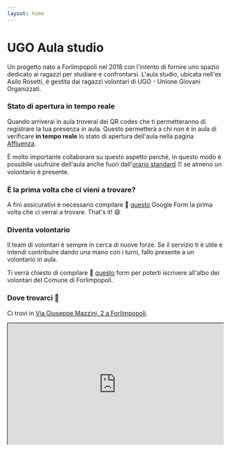 ```yaml
---
layout: home
---
```


# UGO Aula studio

Un progetto nato a Forlimpopoli nel 2018 con l'intento di fornire uno spazio dedicato ai ragazzi per studiare
e confrontarsi.
L'aula studio, ubicata nell'ex Asilo Rosetti, è gestita dai ragazzi volontari di UGO - Unione Giovani Organizzati.

### Stato di apertura in tempo reale

Quando arriverai in aula troverai dei QR codes che ti permetteranno di registrare la tua presenza in aula.
Questo permetterà a chi non è in aula di verificare **in tempo reale** lo stato di apertura dell'aula nella pagina
[Affluenza](/opening-status).

È molto importante collaborare su questo aspetto perchè, in questo modo è possibile usufruire dell'aula
anche fuori dall'[orario standard](/timetable) ⏰ se almeno un volontario è presente.


### È la prima volta che ci vieni a trovare?

A fini assicurativi è necessario compilare 📝 [questo](https://forms.gle/TEyhsGH37YgKuv7g8) Google Form la prima volta che ci verrai a trovare. That's it! 😄

### Diventa volontario

Il team di volontari è sempre in cerca di nuove forze.
Se il servizio ti è utile e intendi contribuire dando una mano con i turni,
fallo presente a un volontario in aula.

Ti verrà chiesto di compilare 📝
[questo](https://forms.gle/yjMcxLEViQ3MnL28A) form per poterti iscrivere
all'albo dei volontari del Comune di Forlimpopoli.

### Dove trovarci 📍

Ci trovi in [Via Giuseppe Mazzini, 2 a Forlimpopoli](https://maps.app.goo.gl/GvrdGaHN7DzEdtUN8).

<style>
/* Responsive Iframe Container */
.map-responsive {
    position: relative;
    overflow: hidden;
    padding-top: 56.25%; /* 16:9 Aspect Ratio (adjust as needed) */
}

/* Responsive Iframe */
.map-responsive iframe {
    position: absolute;
    top: 0;
    left: 0;
    width: 100%;
    height: 100%;
    border: 1px solid black; /* Optional: keeps the border */
}
</style>

<div class="map-responsive">
    <iframe src="https://www.openstreetmap.org/export/embed.html?bbox=12.124622762203218%2C44.18559304052475%2C12.127240598201753%2C44.187074020076864&amp;layer=mapnik&amp;marker=44.18633353495182%2C12.125931680202484"></iframe>
</div>
